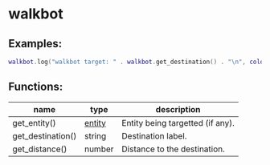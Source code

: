 # walkbot

## Examples:

```lua
walkbot.log("walkbot target: " . walkbot.get_destination() . "\n", color.new(255, 255, 255))
```

## Functions:

| name              | type                            | description                      |
| ----------------- | ------------------------------- | -------------------------------- |
| get_entity()      | [entity](../../types/entity.md) | Entity being targetted (if any). |
| get_destination() | string                          | Destination label.               |
| get_distance()    | number                          | Distance to the destination.     |

